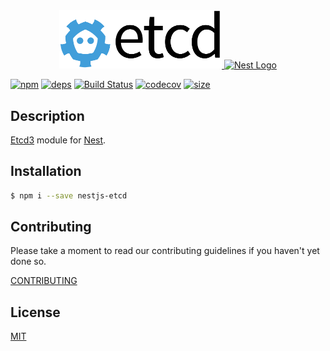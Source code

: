 <div align="center">
  <a href="https://etcd.io/">
    <img src="https://raw.githubusercontent.com/cncf/artwork/master/projects/etcd/horizontal/color/etcd-horizontal-color.png" alt="Etcd logo" width="260">
  </a>
  <a href="http://nestjs.com/" target="blank"><img src="https://nestjs.com/img/logo_text.svg" width="280" alt="Nest Logo" /></a>
</div>

[![npm][npm]][npm-url]
[![deps][deps]][deps-url]
[![Build Status](https://travis-ci.org/aleksandryackovlev/nestjs-etcd.svg?branch=master)](https://travis-ci.org/aleksandryackovlev/nestjs-etcd)
[![codecov](https://codecov.io/gh/aleksandryackovlev/nestjs-etcd/branch/master/graph/badge.svg)](https://codecov.io/gh/aleksandryackovlev/nestjs-etcd)
[![size](https://packagephobia.now.sh/badge?p=nestjs-etcd)](https://packagephobia.now.sh/result?p=nestjs-etcd)

## Description

[Etcd3](https://github.com/microsoft/etcd3) module for [Nest](https://github.com/nestjs/nest).

## Installation

```bash
$ npm i --save nestjs-etcd
```

## Contributing

Please take a moment to read our contributing guidelines if you haven't yet done so.

[CONTRIBUTING](./.github/CONTRIBUTING.md)

## License

[MIT](./LICENSE)

[npm]: https://img.shields.io/npm/v/nestjs-etcd.svg
[npm-url]: https://npmjs.com/package/nestjs-etcd
[deps]: https://david-dm.org/aleksandryackovlev/nestjs-etcd.svg
[deps-url]: https://david-dm.org/aleksandryackovlev/nestjs-etcd
